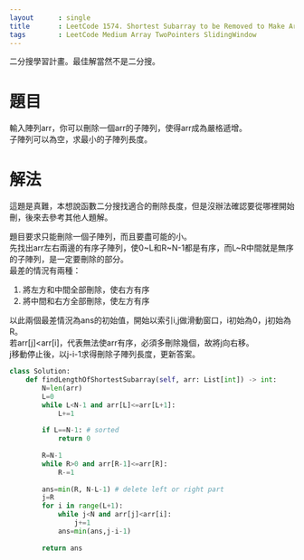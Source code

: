 ```yaml
--- 
layout      : single
title       : LeetCode 1574. Shortest Subarray to be Removed to Make Array Sorted
tags        : LeetCode Medium Array TwoPointers SlidingWindow
---
```

二分搜學習計畫。最佳解當然不是二分搜。

# 題目
輸入陣列arr，你可以刪除一個arr的子陣列，使得arr成為嚴格遞增。  
子陣列可以為空，求最小的子陣列長度。

# 解法
這題是真難，本想說函數二分搜找適合的刪除長度，但是沒辦法確認要從哪裡開始刪，後來去參考其他人題解。  

題目要求只能刪除一個子陣列，而且要盡可能的小。  
先找出arr左右兩邊的有序子陣列，使0\~L和R\~N-1都是有序，而L\~R中間就是無序的子陣列，是一定要刪除的部分。  
最差的情況有兩種：  
1. 將左方和中間全部刪除，使右方有序  
2. 將中間和右方全部刪除，使左方有序  

以此兩個最差情況為ans的初始值，開始以索引i,j做滑動窗口，i初始為0，j初始為R。  
若arr[j]<arr[i]，代表無法使arr有序，必須多刪除幾個，故將j向右移。  
j移動停止後，以j-i-1求得刪除子陣列長度，更新答案。

```python
class Solution:
    def findLengthOfShortestSubarray(self, arr: List[int]) -> int:       
        N=len(arr)
        L=0
        while L<N-1 and arr[L]<=arr[L+1]:
            L+=1
            
        if L==N-1: # sorted
            return 0
        
        R=N-1
        while R>0 and arr[R-1]<=arr[R]:
            R-=1
        
        ans=min(R, N-L-1) # delete left or right part
        j=R
        for i in range(L+1):
            while j<N and arr[j]<arr[i]:
                j+=1
            ans=min(ans,j-i-1)
    
        return ans
```
